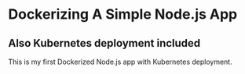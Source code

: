 # Dockerizing A Simple Node.js App
## Also Kubernetes deployment included

This is my first Dockerized Node.js app with Kubernetes deployment.